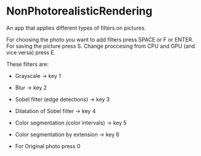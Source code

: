 # NonPhotorealisticRendering
 An app that applies different types of filters on pictures.
 
 For choosing the photo you want to add filters press SPACE or F or ENTER.
 For saving the picture press S.
 Change proccesing from CPU and GPU (and vice versa) press E.
 
 These filters are:
 
 * Grayscale -> key 1
 * Blur -> key 2
 * Sobel filter (edge detections) -> key 3
 * Dilatation of Sobel filter -> key 4
 * Color segmentation (color intervals) -> key 5
 * Color segmentation by extension -> key 6 
 
 * For Original photo press 0
